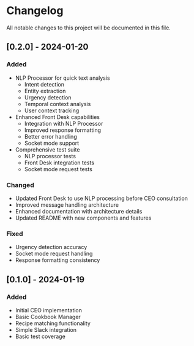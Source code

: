 # Changelog

All notable changes to this project will be documented in this file.

## [0.2.0] - 2024-01-20

### Added
- NLP Processor for quick text analysis
  - Intent detection
  - Entity extraction
  - Urgency detection
  - Temporal context analysis
  - User context tracking
- Enhanced Front Desk capabilities
  - Integration with NLP Processor
  - Improved response formatting
  - Better error handling
  - Socket mode support
- Comprehensive test suite
  - NLP processor tests
  - Front Desk integration tests
  - Socket mode request tests

### Changed
- Updated Front Desk to use NLP processing before CEO consultation
- Improved message handling architecture
- Enhanced documentation with architecture details
- Updated README with new components and features

### Fixed
- Urgency detection accuracy
- Socket mode request handling
- Response formatting consistency

## [0.1.0] - 2024-01-19

### Added
- Initial CEO implementation
- Basic Cookbook Manager
- Recipe matching functionality
- Simple Slack integration
- Basic test coverage 